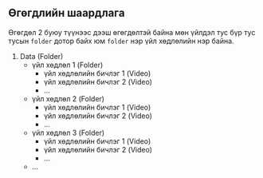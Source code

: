 ## Өгөгдлийн шаардлага
Өгөгдөл 2 буюу түүнээс дээш өгөгдөлтэй байна мөн үйлдэл тус бүр тус тусын `folder` дотор байх юм `folder` нэр үйл хөдлөлийн нэр байна.
1. Data (Folder)
   - үйл хөдлөл 1 (Folder)
      -  үйл хөдлөлийн бичлэг 1 (Video)
      -  үйл хөдлөлийн бичлэг 2 (Video)
      -  ...
   - үйл хөдлөл 2 (Folder)
      -  үйл хөдлөлийн бичлэг 1 (Video)
      -  үйл хөдлөлийн бичлэг 2 (Video)
      -  ...
   - үйл хөдлөл 3 (Folder)
      -  үйл хөдлөлийн бичлэг 1 (Video)
      -  үйл хөдлөлийн бичлэг 2 (Video)
      -  ...
   - ...